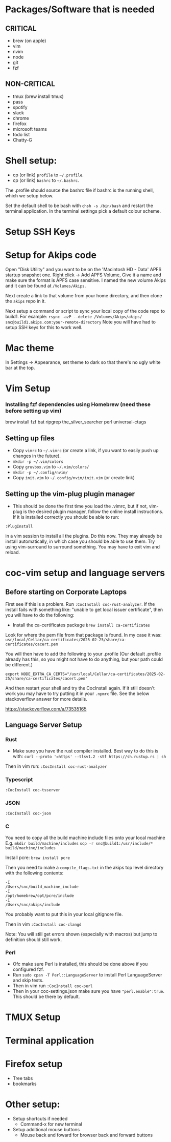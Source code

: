
# Packages/Software that is needed

## CRITICAL
- brew (on apple)
- vim
- nvim
- node
- git
- fzf

## NON-CRITICAL
- tmux (brew install tmux)
- pass
- spotify
- slack
- chrome
- firefox
- microsoft teams
- todo list
- Chatty-G

# Shell setup:
- cp (or link) `profile` to `~/.profile`.
- cp (or link) `bashrc` to `~/.bashrc`.

The .profile should source the bashrc file if bashrc is the running shell, which we setup below.

Set the default shell to be bash with `chsh -s /bin/bash` and restart the terminal application.
In the terminal settings pick a default colour scheme.

# Setup SSH Keys

# Setup for Akips code
Open "Disk Utility" and you want to be on the 'Macintosh HD - Data' APFS startup snapshot one.
Right click -> Add APFS Volume, Give it a name and make sure the format is APFS case sensitive. I
named the new volume Akips and it can be found at `/Volumes/Akips`.

Next create a link to that volume from your home directory, and then clone the `akips` repo in it.

Next setup a command or script to sync your local copy of the code repo to build1. For example:
`rsync -azP --delete /Volumes/Akips/akips/ snc@build1.akips.com:your-remote-directory`
Note you will have had to setup SSH keys for this to work well.

# Mac theme
In Settings -> Appearance, set theme to dark so that there's no ugly white bar at the top.

# Vim Setup

### Installing fzf dependencies using Homebrew (need these before setting up vim)
brew install fzf bat ripgrep the_silver_searcher perl universal-ctags

## Setting up files

- Copy `vimrc` to `~/.vimrc` (or create a link, if you want to easily push up changes in the
  future).
- `mkdir -p ~/.vim/colors`
- Copy `gruvbox.vim` to `~/.vim/colors/`
- `mkdir -p ~/.config/nvim/`
- Copy `init.vim` to `~/.config/nvim/init.vim` (or create link)

## Setting up the vim-plug plugin manager
- This should be done the first time you load the .vimrc, but if not, vim-plug is the desired plugin manager, follow
  the online install instructions. If it is installed correctly you should be able to run:

`:PlugInstall`

in a vim session to install all the plugins. Do this now. They may already be install automatically, in which case you
should be able to use them. Try using vim-surround to surround something. You may have to exit vim and reload.

# coc-vim setup and language servers

## Before starting on Corporate Laptops
First see if this is a problem. Run `:CocInstall coc-rust-analyzer`. If the install fails with
something like: "unable to get local issuer certificate", then you will have to do the following:

- Install the ca-certificates package
`brew install ca-certificates`

Look for where the pem file from that package is found. In my case it was:
`usr/local/Cellar/ca-certificates/2025-02-25/share/ca-certificates/cacert.pem`

You will then have to add the following to your .profile (Our default .profile already has this, so
you might not have to do anything, but your path could be different.)

`export NODE_EXTRA_CA_CERTS="/usr/local/Cellar/ca-certificates/2025-02-25/share/ca-certificates/cacert.pem"`

And then restart your shell and try the CocInstall again. If it still doesn't work you may have to
try putting it in your `.npmrc` file. See the below stackoverflow answer for more details.

https://stackoverflow.com/a/73535165

## Language Server Setup

### Rust
- Make sure you have the rust compiler installed. Best way to do this is with:
`curl --proto '=https' --tlsv1.2 -sSf https://sh.rustup.rs | sh`

Then in vim run:
`:CocInstall coc-rust-analyzer`

### Typescript
`:CocInstall coc-tsserver`

### JSON
`:CocInstall coc-json`

### C
You need to copy all the build machine include files onto your local machine
E.g.
`mkdir build/machine/includes`
`scp -r snc@build1:/usr/include/* build/machine/includes`

Install pcre:
`brew install pcre`

Then you need to make a `compile_flags.txt` in the akips top level directory with the following contents:
```
-I
/Users/snc/build_machine_include
-I
/opt/homebrew/opt/pcre/include
-I
/Users/snc/akips/include
```
You probably want to put this in your local gitignore file.

Then in vim
`:CocInstall coc-clangd`

Note: You will still get errors shown (especially with macros) but jump to definition should still
work.

### Perl
- Ofc make sure Perl is installed, this should be done above if you configured fzf.
- Run `sudo cpan -T Perl::LanguageServer` to install Perl LanguageServer and skip tests.
- Then in vim run `:CocInstall coc-perl`
- Then in your coc-settings.json make sure you have `"perl.enable":true`. This should be there by
  default.

# TMUX Setup

# Terminal application

# Firefox setup
- Tree tabs
- bookmarks

# Other setup:
- Setup shortcuts if needed
    - Command-x for new terminal
- Setup additional mouse buttons
    - Mouse back and foward for browser back and forward buttons

